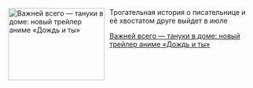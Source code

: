 <!--2025-06-19 11:45:53-->
<div class="yb">
  <div class="rss kino_kino"><a href="https://www.kino-teatr.ru/kino/news/y2025/6-19/38060/" title="Важней всего — тануки в доме: новый трейлер аниме «Дождь и ты»"><img src="https://www.kino-teatr.ru/news/0/6/38060/poster.jpg" width="196" height="147" align="left" hspace="5" style="margin: 0px 10px 0px 5px" alt="Важней всего — тануки в доме: новый трейлер аниме «Дождь и ты»"/></a>Трогательная история о писательнице и её хвостатом друге выйдет в июле <p class="titl"><a href="https://www.kino-teatr.ru/kino/news/y2025/6-19/38060/">Важней всего — тануки в доме: новый трейлер аниме «Дождь и ты»</a></p></div>
</div>
